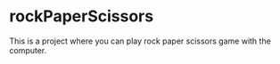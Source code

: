# rockPaperScissors
This is a project where you can play rock paper scissors game with the computer.
